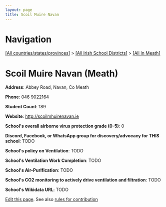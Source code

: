 ```yaml
---
layout: page
title: Scoil Muire Navan
---
```

# Navigation

[[All countries/states/provinces]](../../..) > [[All Irish School Districts]](../..) > [[All In Meath]](..)

# Scoil Muire Navan (Meath)

**Address**: Abbey Road, Navan, Co Meath

**Phone**: 046 9022164

**Student Count**: 189

**Website**: <http://scoilmhuirenavan.ie>

**School's overall airborne virus protection grade (0-5)**: 0

**Discord, Facebook, or WhatsApp group for discovery/advocacy for THIS school**: TODO

**School's policy on Ventilation**: TODO

**School's Ventilation Work Completion**: TODO

**School's Air-Purification**: TODO

**School's CO2 monitoring to actively drive ventilation and filtration**: TODO

**School's Wikidata URL**: TODO


[Edit this page](https://github.com/ventilate-schools/Ireland/edit/main/./Meath/Scoil_Muire_Navan.md). See also [rules for contribution](../../../contribution-rules/)